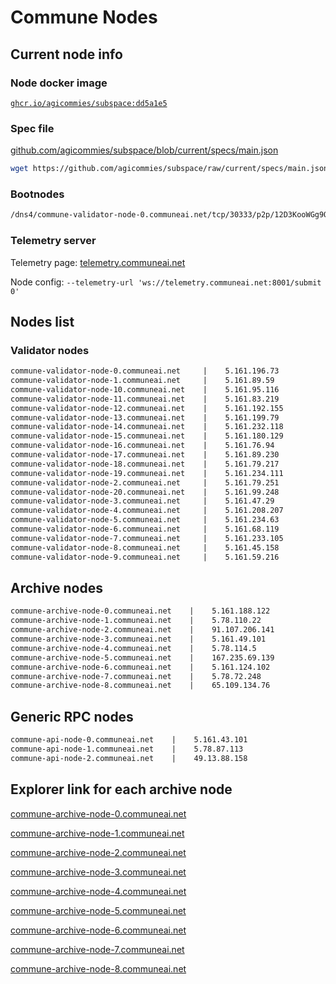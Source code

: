 # Commune Nodes

## Current node info

### Node docker image

[`ghcr.io/agicommies/subspace:dd5a1e5`](https://github.com/agicommies/subspace/pkgs/container/subspace/178866625?tag=dd5a1e5)

### Spec file

[github.com/agicommies/subspace/blob/current/specs/main.json](github.com/agicommies/subspace/blob/current/specs/main.json)

```sh
wget https://github.com/agicommies/subspace/raw/current/specs/main.json
```

### Bootnodes

```txt
/dns4/commune-validator-node-0.communeai.net/tcp/30333/p2p/12D3KooWGg9QGbEimKCzxCQKWG4gZBuavb5x3r3emUFk4u8rd1AC
```

### Telemetry server

Telemetry page: [telemetry.communeai.net](http://telemetry.communeai.net)

Node config: `--telemetry-url 'ws://telemetry.communeai.net:8001/submit 0'`

## Nodes list

### Validator nodes

```txt
commune-validator-node-0.communeai.net     |    5.161.196.73
commune-validator-node-1.communeai.net     |    5.161.89.59
commune-validator-node-10.communeai.net    |    5.161.95.116
commune-validator-node-11.communeai.net    |    5.161.83.219
commune-validator-node-12.communeai.net    |    5.161.192.155
commune-validator-node-13.communeai.net    |    5.161.199.79
commune-validator-node-14.communeai.net    |    5.161.232.118
commune-validator-node-15.communeai.net    |    5.161.180.129
commune-validator-node-16.communeai.net    |    5.161.76.94
commune-validator-node-17.communeai.net    |    5.161.89.230
commune-validator-node-18.communeai.net    |    5.161.79.217
commune-validator-node-19.communeai.net    |    5.161.234.111
commune-validator-node-2.communeai.net     |    5.161.79.251
commune-validator-node-20.communeai.net    |    5.161.99.248
commune-validator-node-3.communeai.net     |    5.161.47.29
commune-validator-node-4.communeai.net     |    5.161.208.207
commune-validator-node-5.communeai.net     |    5.161.234.63
commune-validator-node-6.communeai.net     |    5.161.68.119
commune-validator-node-7.communeai.net     |    5.161.233.105
commune-validator-node-8.communeai.net     |    5.161.45.158
commune-validator-node-9.communeai.net     |    5.161.59.216
```

## Archive nodes

```txt
commune-archive-node-0.communeai.net    |    5.161.188.122
commune-archive-node-1.communeai.net    |    5.78.110.22
commune-archive-node-2.communeai.net    |    91.107.206.141
commune-archive-node-3.communeai.net    |    5.161.49.101
commune-archive-node-4.communeai.net    |    5.78.114.5
commune-archive-node-5.communeai.net    |    167.235.69.139
commune-archive-node-6.communeai.net    |    5.161.124.102
commune-archive-node-7.communeai.net    |    5.78.72.248
commune-archive-node-8.communeai.net    |    65.109.134.76
```

## Generic RPC nodes

```txt
commune-api-node-0.communeai.net    |    5.161.43.101
commune-api-node-1.communeai.net    |    5.78.87.113
commune-api-node-2.communeai.net    |    49.13.88.158
```

## Explorer link for each archive node

[commune-archive-node-0.communeai.net](https://explorer.communeai.net/#/explorer?rpc=wss://commune-archive-node-0.communeai.net)

[commune-archive-node-1.communeai.net](https://explorer.communeai.net/#/explorer?rpc=wss://commune-archive-node-1.communeai.net)

[commune-archive-node-2.communeai.net](https://explorer.communeai.net/#/explorer?rpc=wss://commune-archive-node-2.communeai.net)

[commune-archive-node-3.communeai.net](https://explorer.communeai.net/#/explorer?rpc=wss://commune-archive-node-3.communeai.net)

[commune-archive-node-4.communeai.net](https://explorer.communeai.net/#/explorer?rpc=wss://commune-archive-node-4.communeai.net)

[commune-archive-node-5.communeai.net](https://explorer.communeai.net/#/explorer?rpc=wss://commune-archive-node-5.communeai.net)

[commune-archive-node-6.communeai.net](https://explorer.communeai.net/#/explorer?rpc=wss://commune-archive-node-6.communeai.net)

[commune-archive-node-7.communeai.net](https://explorer.communeai.net/#/explorer?rpc=wss://commune-archive-node-7.communeai.net)

[commune-archive-node-8.communeai.net](https://explorer.communeai.net/#/explorer?rpc=wss://commune-archive-node-8.communeai.net)
